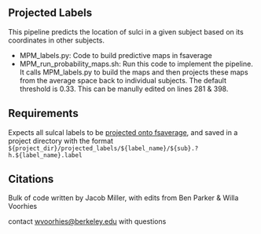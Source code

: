 ## Projected Labels
This pipeline predicts the location of sulci in a given subject based on its coordinates in other subjects.
- MPM_labels.py: Code to build predictive maps in fsaverage
- MPM_run_probability_maps.sh: Run this code to implement the pipeline. It calls MPM_labels.py to build the maps and then projects these maps from the average space back to individual subjects. 
The default threshold is 0.33. This can be manully edited on lines 281 & 398. 

## Requirements
Expects all sulcal labels to be [projected onto fsaverage](https://github.com/cnl-berkeley/lab_scripts/blob/master/freesurfer/label2label.py), and saved in a project directory with the format `${project_dir}/projected_labels/${label_name}/${sub}.?h.${label_name}.label`

## Citations
Bulk of code written by Jacob Miller, with edits from Ben Parker & Willa Voorhies

contact wvoorhies@berkeley.edu with questions

